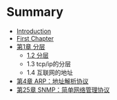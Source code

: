 # Summary

* [Introduction](README.md)
* [First Chapter](chapter1.md)
* [第1章 分层](di-1-zhang-fen-ceng.md)
  * [1.2 分层](di-1-zhang-fen-ceng/12-fen-ceng.md)
  * 1.3 tcp/ip的分层
  * 1.4 互联网的地址
* [第4章 ARP：地址解析协议](di-4-zhang-arp-ff1a-di-zhi-jie-xi-xie-yi.md)
* [第25章 SNMP：简单网络管理协议](di-25-zhang-snmp-ff1a-jian-dan-wang-luo-guan-li-xie-yi.md)

